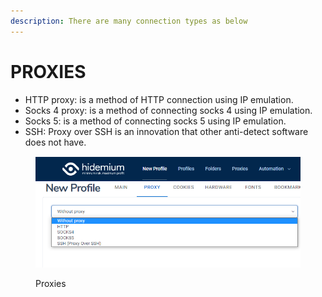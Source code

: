 ```yaml
---
description: There are many connection types as below
---
```


# PROXIES

* HTTP proxy: is a method of HTTP connection using IP emulation.
* Socks 4 proxy: is a method of connecting socks 4 using IP emulation.
* Socks 5: is a method of connecting socks 5 using IP emulation.
* SSH: Proxy over SSH is an innovation that other anti-detect software does not have.

<figure><img src="../../.gitbook/assets/15.png" alt=""><figcaption><p>Proxies</p></figcaption></figure>
